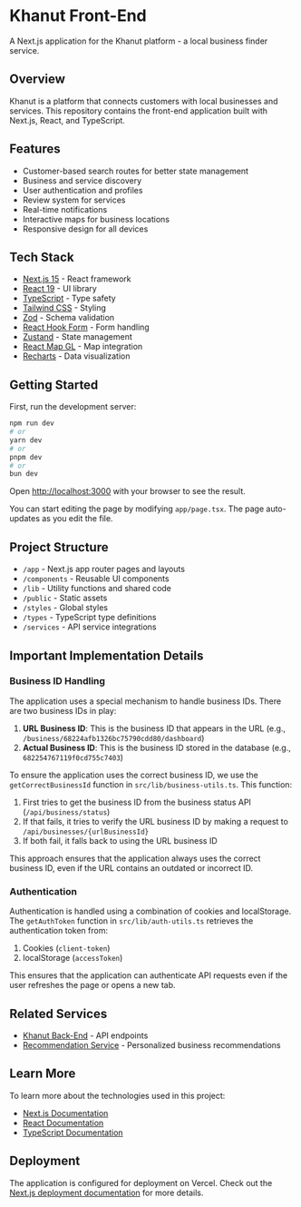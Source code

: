 # Khanut Front-End

A Next.js application for the Khanut platform - a local business finder service.

## Overview

Khanut is a platform that connects customers with local businesses and services. This repository contains the front-end application built with Next.js, React, and TypeScript.

## Features

- Customer-based search routes for better state management
- Business and service discovery
- User authentication and profiles
- Review system for services
- Real-time notifications
- Interactive maps for business locations
- Responsive design for all devices

## Tech Stack

- [Next.js 15](https://nextjs.org/) - React framework
- [React 19](https://react.dev/) - UI library
- [TypeScript](https://www.typescriptlang.org/) - Type safety
- [Tailwind CSS](https://tailwindcss.com/) - Styling
- [Zod](https://zod.dev/) - Schema validation
- [React Hook Form](https://react-hook-form.com/) - Form handling
- [Zustand](https://zustand-demo.pmnd.rs/) - State management
- [React Map GL](https://visgl.github.io/react-map-gl/) - Map integration
- [Recharts](https://recharts.org/) - Data visualization

## Getting Started

First, run the development server:

```bash
npm run dev
# or
yarn dev
# or
pnpm dev
# or
bun dev
```

Open [http://localhost:3000](http://localhost:3000) with your browser to see the result.

You can start editing the page by modifying `app/page.tsx`. The page auto-updates as you edit the file.

## Project Structure

- `/app` - Next.js app router pages and layouts
- `/components` - Reusable UI components
- `/lib` - Utility functions and shared code
- `/public` - Static assets
- `/styles` - Global styles
- `/types` - TypeScript type definitions
- `/services` - API service integrations

## Important Implementation Details

### Business ID Handling

The application uses a special mechanism to handle business IDs. There are two business IDs in play:

1. **URL Business ID**: This is the business ID that appears in the URL (e.g., `/business/68224afb1326bc75790cdd80/dashboard`)
2. **Actual Business ID**: This is the business ID stored in the database (e.g., `682254767119f0cd755c7403`)

To ensure the application uses the correct business ID, we use the `getCorrectBusinessId` function in `src/lib/business-utils.ts`. This function:

1. First tries to get the business ID from the business status API (`/api/business/status`)
2. If that fails, it tries to verify the URL business ID by making a request to `/api/businesses/{urlBusinessId}`
3. If both fail, it falls back to using the URL business ID

This approach ensures that the application always uses the correct business ID, even if the URL contains an outdated or incorrect ID.

### Authentication

Authentication is handled using a combination of cookies and localStorage. The `getAuthToken` function in `src/lib/auth-utils.ts` retrieves the authentication token from:

1. Cookies (`client-token`)
2. localStorage (`accessToken`)

This ensures that the application can authenticate API requests even if the user refreshes the page or opens a new tab.

## Related Services

- [Khanut Back-End](https://github.com/kidusshoa/khanut-back-end) - API endpoints
- [Recommendation Service](https://github.com/kidusshoa/recommendation-service) - Personalized business recommendations

## Learn More

To learn more about the technologies used in this project:

- [Next.js Documentation](https://nextjs.org/docs)
- [React Documentation](https://react.dev/)
- [TypeScript Documentation](https://www.typescriptlang.org/docs/)

## Deployment

The application is configured for deployment on Vercel. Check out the [Next.js deployment documentation](https://nextjs.org/docs/app/building-your-application/deploying) for more details.
